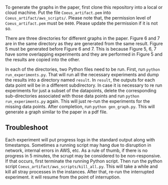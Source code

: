 To generate the graphs in the paper, first clone this repository into a local or cloud machine. Put the file <code>Coeus_artifact.pem</code> into <code>Coeus_artifact/aws_scripts/</code>. Please note that, the permission level of <code>Coeus_artifact.pem</code> must be <code>0400</code>. Please update the permission if it is not so.

There are three directories for different graphs in the paper. Figure 6 and 7 are in the same directory as they are generated from the same result. Figure 5 must be generated before Figure 6 and 7. This is because Figure 5, 6, 7 have some overlapping experiments and they are performed in Figure 5 and the results are copied into the other.

In each of the directories, two Python files need to be run. First, run <code>python run_experiments.py</code>. That will run all the necessary experiments and dump the results into a directory named <code>result</code>. In <code>result</code>, the outputs for each data point will be in a different subdirectory. In case it is necessary to re run experiments for just a subset of the datapoints, delete the corresponding sub-directories associated with those data points and run <code>python run_experiments.py</code> again. This will just re-run the experiments for the missing data points. After completion, run <code>python gen_graph.py</code>. This will generate a graph similar to the paper in a pdf file.

## Troubleshoot

Each experiment will put progress logs in the standard output along with timestamps. Sometimes a running script may hang due to disruption in network, internal errors in AWS, etc. As a rule of thumb, if there is no progress in 5 minutes, the scrupt may be considered to be non-responsive. If that occurs, first terminate the running Python script. Then run the python script <code>Coeus_artifact/aws_scripts/kill_all.py</code>. This will take a while and kill all stray processes in the instances. After that, re-run the interrupted experiment. it will resume from the point of interruption.


